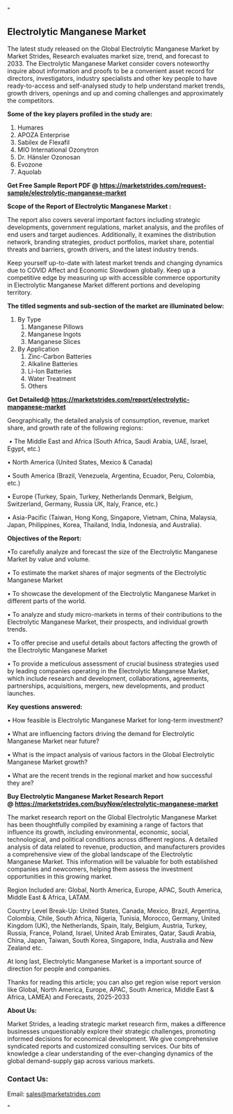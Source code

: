 <p>"</p>
<h2><strong>Electrolytic Manganese Market</strong></h2>
<p>The latest study released on the Global Electrolytic Manganese Market by Market Strides, Research evaluates market size, trend, and forecast to 2033. The Electrolytic Manganese Market consider covers noteworthy inquire about information and proofs to be a convenient asset record for directors, investigators, industry specialists and other key people to have ready-to-access and self-analysed study to help understand market trends, growth drivers, openings and up and coming challenges and approximately the competitors.</p>
<p><strong> Some of the key players profiled in the study are: </strong></p>
<ol>
<li>Humares</li>
<li>APOZA Enterprise</li>
<li>Sabilex de Flexafil</li>
<li>MIO International Ozonytron</li>
<li>Dr. H&auml;nsler Ozonosan</li>
<li>Evozone</li>
<li>Aquolab</li>
</ol>
<p><strong>Get Free Sample Report PDF @ <a href="https://marketstrides.com/request-sample/electrolytic-manganese-market">https://marketstrides.com/request-sample/electrolytic-manganese-market</a></strong></p>
<p><strong> Scope of the Report of Electrolytic Manganese Market : </strong></p>
<p>The report also covers several important factors including strategic developments, government regulations, market analysis, and the profiles of end users and target audiences. Additionally, it examines the distribution network, branding strategies, product portfolios, market share, potential threats and barriers, growth drivers, and the latest industry trends.</p>
<p>Keep yourself up-to-date with latest market trends and changing dynamics due to COVID Affect and Economic Slowdown globally. Keep up a competitive edge by measuring up with accessible commerce opportunity in Electrolytic Manganese Market different portions and developing territory.</p>
<p><strong> The titled segments and sub-section of the market are illuminated below: </strong></p>
<ol>
<li>By Type
<ol>
<li>Manganese Pillows</li>
<li>Manganese Ingots</li>
<li>Manganese Slices</li>
</ol>
</li>
<li>By Application
<ol>
<li>Zinc-Carbon Batteries</li>
<li>Alkaline Batteries</li>
<li>Li-Ion Batteries</li>
<li>Water Treatment</li>
<li>Others</li>
</ol>
</li>
</ol>
<p><strong>Get Detailed@ <a href="https://marketstrides.com/report/electrolytic-manganese-market">https://marketstrides.com/report/electrolytic-manganese-market</a></strong></p>
<p>Geographically, the detailed analysis of consumption, revenue, market share, and growth rate of the following regions:</p>
<p>&nbsp;&bull; The Middle East and Africa (South Africa, Saudi Arabia, UAE, Israel, Egypt, etc.)</p>
<p>&bull; North America (United States, Mexico &amp; Canada)</p>
<p>&bull; South America (Brazil, Venezuela, Argentina, Ecuador, Peru, Colombia, etc.)</p>
<p>&bull; Europe (Turkey, Spain, Turkey, Netherlands Denmark, Belgium, Switzerland, Germany, Russia UK, Italy, France, etc.)</p>
<p>&bull; Asia-Pacific (Taiwan, Hong Kong, Singapore, Vietnam, China, Malaysia, Japan, Philippines, Korea, Thailand, India, Indonesia, and Australia).</p>
<p><strong>Objectives of the Report: </strong></p>
<p>&bull;To carefully analyze and forecast the size of the Electrolytic Manganese Market by value and volume.</p>
<p>&bull; To estimate the market shares of major segments of the Electrolytic Manganese Market</p>
<p>&bull; To showcase the development of the Electrolytic Manganese Market in different parts of the world.</p>
<p>&bull; To analyze and study micro-markets in terms of their contributions to the Electrolytic Manganese Market, their prospects, and individual growth trends.</p>
<p>&bull; To offer precise and useful details about factors affecting the growth of the Electrolytic Manganese Market</p>
<p>&bull; To provide a meticulous assessment of crucial business strategies used by leading companies operating in the Electrolytic Manganese Market, which include research and development, collaborations, agreements, partnerships, acquisitions, mergers, new developments, and product launches.</p>
<p><strong>Key questions answered: </strong></p>
<p>&bull; How feasible is Electrolytic Manganese Market for long-term investment?</p>
<p>&bull; What are influencing factors driving the demand for Electrolytic Manganese Market near future?</p>
<p>&bull; What is the impact analysis of various factors in the Global Electrolytic Manganese Market growth?</p>
<p>&bull; What are the recent trends in the regional market and how successful they are?</p>
<p><strong>Buy Electrolytic Manganese Market Research Report @&nbsp;<a href="https://marketstrides.com/buyNow/electrolytic-manganese-market">https://marketstrides.com/buyNow/electrolytic-manganese-market</a></strong></p>
<p>The market research report on the Global Electrolytic Manganese Market has been thoughtfully compiled by examining a range of factors that influence its growth, including environmental, economic, social, technological, and political conditions across different regions. A detailed analysis of data related to revenue, production, and manufacturers provides a comprehensive view of the global landscape of the Electrolytic Manganese Market. This information will be valuable for both established companies and newcomers, helping them assess the investment opportunities in this growing market.</p>
<p>Region Included are: Global, North America, Europe, APAC, South America, Middle East &amp; Africa, LATAM.</p>
<p>Country Level Break-Up: United States, Canada, Mexico, Brazil, Argentina, Colombia, Chile, South Africa, Nigeria, Tunisia, Morocco, Germany, United Kingdom (UK), the Netherlands, Spain, Italy, Belgium, Austria, Turkey, Russia, France, Poland, Israel, United Arab Emirates, Qatar, Saudi Arabia, China, Japan, Taiwan, South Korea, Singapore, India, Australia and New Zealand etc.</p>
<p>At long last, Electrolytic Manganese Market is a important source of direction for people and companies.</p>
<p>Thanks for reading this article; you can also get region wise report version like Global, North America, Europe, APAC, South America, Middle East &amp; Africa, LAMEA) and Forecasts, 2025-2033</p>
<p><strong>About Us: </strong></p>
<p>Market Strides, a leading strategic market research firm, makes a difference businesses unquestionably explore their strategic challenges, promoting informed decisions for economical development. We give comprehensive syndicated reports and customized consulting services. Our bits of knowledge a clear understanding of the ever-changing dynamics of the global demand-supply gap across various markets.</p>
<h3>Contact Us:</h3>
<p>Email: <a href="mailto:sales@marketstrides.com">sales@marketstrides.com</a></p>
<p>"</p>
